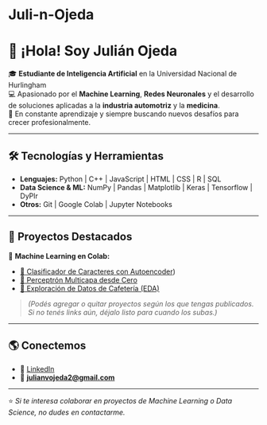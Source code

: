 # Juli-n-Ojeda


# 👋 ¡Hola! Soy Julián Ojeda  

🎓 **Estudiante de Inteligencia Artificial** en la Universidad Nacional de Hurlingham  
💻 Apasionado por el **Machine Learning**, **Redes Neuronales** y el desarrollo de soluciones aplicadas a la **industria automotriz** y la **medicina**.  
🚀 En constante aprendizaje y siempre buscando nuevos desafíos para crecer profesionalmente.  

---

## 🛠️ Tecnologías y Herramientas
- **Lenguajes:** Python | C++ | JavaScript | HTML | CSS  | R | SQL
- **Data Science & ML:** NumPy | Pandas | Matplotlib | Keras | Tensorflow | DyPlr
- **Otros:** Git | Google Colab | Jupyter Notebooks  

---

## 📂 Proyectos Destacados
🔗 **Machine Learning en Colab:**  
- [🔗 Clasificador de Caracteres con Autoencoder](https://colab.research.google.com/drive/1FbJB7C1-k1yMlkmvflEz1e8KUqZkZPid))  
- [🔗 Perceptrón Multicapa desde Cero]([https://colab.research.google.com/...](https://colab.research.google.com/drive/1RY7CoMT3FrIyp-Yt4L3vyLJqpax_1i2Q#scrollTo=1WVtr4rOkhe2))  
- [🔗 Exploración de Datos de Cafetería (EDA)](https://colab.research.google.com/...)  

> *(Podés agregar o quitar proyectos según los que tengas publicados. Si no tenés links aún, déjalo listo para cuando los subas.)*

---


## 🌎 Conectemos
- 💼 [LinkedIn](www.linkedin.com/in/julianvalentinoojeda)
- 📧 **julianvojeda2@gmail.com**

---

⭐ *Si te interesa colaborar en proyectos de Machine Learning o Data Science, no dudes en contactarme.*
